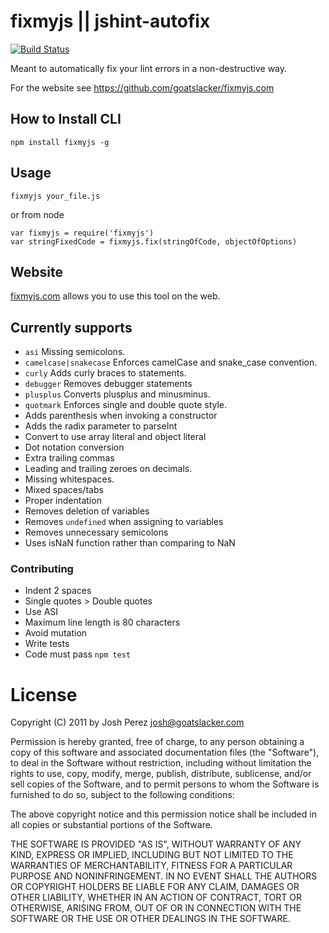# fixmyjs || jshint-autofix

[![Build Status](https://secure.travis-ci.org/jshint/fixmyjs.png)](http://travis-ci.org/jshint/fixmyjs)

Meant to automatically fix your lint errors in a non-destructive way.

For the website see https://github.com/goatslacker/fixmyjs.com

## How to Install CLI

    npm install fixmyjs -g

## Usage

    fixmyjs your_file.js

or from node

    var fixmyjs = require('fixmyjs')
    var stringFixedCode = fixmyjs.fix(stringOfCode, objectOfOptions)

## Website

[fixmyjs.com](http://fixmyjs.com) allows you to use this tool on the web.

## Currently supports

* `asi` Missing semicolons.
* `camelcase|snakecase` Enforces camelCase and snake_case convention.
* `curly` Adds curly braces to statements.
* `debugger` Removes debugger statements
* `plusplus` Converts plusplus and minusminus.
* `quotmark` Enforces single and double quote style.
* Adds parenthesis when invoking a constructor
* Adds the radix parameter to parseInt
* Convert to use array literal and object literal
* Dot notation conversion
* Extra trailing commas
* Leading and trailing zeroes on decimals.
* Missing whitespaces.
* Mixed spaces/tabs
* Proper indentation
* Removes deletion of variables
* Removes `undefined` when assigning to variables
* Removes unnecessary semicolons
* Uses isNaN function rather than comparing to NaN

### Contributing

* Indent 2 spaces
* Single quotes > Double quotes
* Use ASI
* Maximum line length is 80 characters
* Avoid mutation
* Write tests
* Code must pass `npm test`

# License

Copyright (C) 2011 by Josh Perez <josh@goatslacker.com>

Permission is hereby granted, free of charge, to any person obtaining a copy
of this software and associated documentation files (the "Software"), to deal
in the Software without restriction, including without limitation the rights
to use, copy, modify, merge, publish, distribute, sublicense, and/or sell
copies of the Software, and to permit persons to whom the Software is
furnished to do so, subject to the following conditions:

The above copyright notice and this permission notice shall be included in
all copies or substantial portions of the Software.

THE SOFTWARE IS PROVIDED "AS IS", WITHOUT WARRANTY OF ANY KIND, EXPRESS OR
IMPLIED, INCLUDING BUT NOT LIMITED TO THE WARRANTIES OF MERCHANTABILITY,
FITNESS FOR A PARTICULAR PURPOSE AND NONINFRINGEMENT. IN NO EVENT SHALL THE
AUTHORS OR COPYRIGHT HOLDERS BE LIABLE FOR ANY CLAIM, DAMAGES OR OTHER
LIABILITY, WHETHER IN AN ACTION OF CONTRACT, TORT OR OTHERWISE, ARISING FROM,
OUT OF OR IN CONNECTION WITH THE SOFTWARE OR THE USE OR OTHER DEALINGS IN
THE SOFTWARE.
